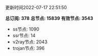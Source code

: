 更新时间2022-07-17 22:51:50

**总订阅: 378**
**总节点: 15839**
**有效节点: 3543**
- ss节点: 1090
- ssr节点: 14
- v2ray节点: 2043
- trojan节点: 396
